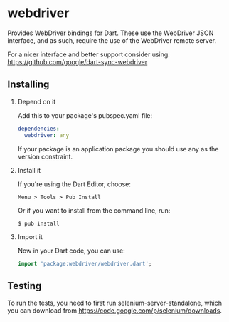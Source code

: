 webdriver
=========

Provides WebDriver bindings for Dart. These use the WebDriver JSON interface,
and as such, require the use of the WebDriver remote server.

For a nicer interface and better support consider using:
  https://github.com/google/dart-sync-webdriver

Installing
----------

1. Depend on it

   Add this to your package's pubspec.yaml file:

   ```YAML
   dependencies:
     webdriver: any
   ```

   If your package is an application package you should use any as the version
   constraint.

2. Install it

   If you're using the Dart Editor, choose:

   ```
   Menu > Tools > Pub Install
   ```

   Or if you want to install from the command line, run:

   ```
   $ pub install
   ```

3. Import it

   Now in your Dart code, you can use:

   ```Dart
   import 'package:webdriver/webdriver.dart';
   ```

Testing
-------

To run the tests, you need to first run selenium-server-standalone, which you
can download from https://code.google.com/p/selenium/downloads.
